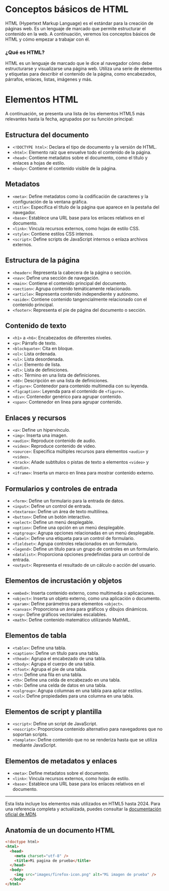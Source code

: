# Conceptos básicos de HTML
HTML (Hypertext Markup Language) es el estándar para la creación de páginas web. Es un lenguaje de marcado que permite estructurar el contenido en la web. A continuación, veremos los conceptos básicos de HTML y cómo empezar a trabajar con él.

### ¿Qué es HTML?
HTML es un lenguaje de marcado que le dice al navegador cómo debe estructurarse y visualizarse una página web. Utiliza una serie de elementos y etiquetas para describir el contenido de la página, como encabezados, párrafos, enlaces, listas, imágenes y más.

# Elementos HTML

A continuación, se presenta una lista de los elementos HTML5 más relevantes hasta la fecha, agrupados por su función principal:

## Estructura del documento

- `<!DOCTYPE html>`: Declara el tipo de documento y la versión de HTML.
- `<html>`: Elemento raíz que envuelve todo el contenido de la página.
- `<head>`: Contiene metadatos sobre el documento, como el título y enlaces a hojas de estilo.
- `<body>`: Contiene el contenido visible de la página.

## Metadatos

- `<meta>`: Define metadatos como la codificación de caracteres y la configuración de la ventana gráfica.
- `<title>`: Especifica el título de la página que aparece en la pestaña del navegador.
- `<base>`: Establece una URL base para los enlaces relativos en el documento.
- `<link>`: Vincula recursos externos, como hojas de estilo CSS.
- `<style>`: Contiene estilos CSS internos.
- `<script>`: Define scripts de JavaScript internos o enlaza archivos externos.

## Estructura de la página

- `<header>`: Representa la cabecera de la página o sección.
- `<nav>`: Define una sección de navegación.
- `<main>`: Contiene el contenido principal del documento.
- `<section>`: Agrupa contenido temáticamente relacionado.
- `<article>`: Representa contenido independiente y autónomo.
- `<aside>`: Contiene contenido tangencialmente relacionado con el contenido principal.
- `<footer>`: Representa el pie de página del documento o sección.

## Contenido de texto

- `<h1>` a `<h6>`: Encabezados de diferentes niveles.
- `<p>`: Párrafo de texto.
- `<blockquote>`: Cita en bloque.
- `<ol>`: Lista ordenada.
- `<ul>`: Lista desordenada.
- `<li>`: Elemento de lista.
- `<dl>`: Lista de definiciones.
- `<dt>`: Término en una lista de definiciones.
- `<dd>`: Descripción en una lista de definiciones.
- `<figure>`: Contenedor para contenido multimedia con su leyenda.
- `<figcaption>`: Leyenda para el contenido de `<figure>`.
- `<div>`: Contenedor genérico para agrupar contenido.
- `<span>`: Contenedor en línea para agrupar contenido.

## Enlaces y recursos

- `<a>`: Define un hipervínculo.
- `<img>`: Inserta una imagen.
- `<audio>`: Reproduce contenido de audio.
- `<video>`: Reproduce contenido de video.
- `<source>`: Especifica múltiples recursos para elementos `<audio>` y `<video>`.
- `<track>`: Añade subtítulos o pistas de texto a elementos `<video>` y `<audio>`.
- `<iframe>`: Inserta un marco en línea para mostrar contenido externo.

## Formularios y controles de entrada

- `<form>`: Define un formulario para la entrada de datos.
- `<input>`: Define un control de entrada.
- `<textarea>`: Define un área de texto multilínea.
- `<button>`: Define un botón interactivo.
- `<select>`: Define un menú desplegable.
- `<option>`: Define una opción en un menú desplegable.
- `<optgroup>`: Agrupa opciones relacionadas en un menú desplegable.
- `<label>`: Define una etiqueta para un control de formulario.
- `<fieldset>`: Agrupa controles relacionados en un formulario.
- `<legend>`: Define un título para un grupo de controles en un formulario.
- `<datalist>`: Proporciona opciones predefinidas para un control de entrada.
- `<output>`: Representa el resultado de un cálculo o acción del usuario.

## Elementos de incrustación y objetos

- `<embed>`: Inserta contenido externo, como multimedia o aplicaciones.
- `<object>`: Inserta un objeto externo, como una aplicación o documento.
- `<param>`: Define parámetros para elementos `<object>`.
- `<canvas>`: Proporciona un área para gráficos y dibujos dinámicos.
- `<svg>`: Define gráficos vectoriales escalables.
- `<math>`: Define contenido matemático utilizando MathML.

## Elementos de tabla

- `<table>`: Define una tabla.
- `<caption>`: Define un título para una tabla.
- `<thead>`: Agrupa el encabezado de una tabla.
- `<tbody>`: Agrupa el cuerpo de una tabla.
- `<tfoot>`: Agrupa el pie de una tabla.
- `<tr>`: Define una fila en una tabla.
- `<th>`: Define una celda de encabezado en una tabla.
- `<td>`: Define una celda de datos en una tabla.
- `<colgroup>`: Agrupa columnas en una tabla para aplicar estilos.
- `<col>`: Define propiedades para una columna en una tabla.

## Elementos de script y plantilla

- `<script>`: Define un script de JavaScript.
- `<noscript>`: Proporciona contenido alternativo para navegadores que no soportan scripts.
- `<template>`: Define contenido que no se renderiza hasta que se utiliza mediante JavaScript.

## Elementos de metadatos y enlaces

- `<meta>`: Define metadatos sobre el documento.
- `<link>`: Vincula recursos externos, como hojas de estilo.
- `<base>`: Establece una URL base para los enlaces relativos en el documento.

---

Esta lista incluye los elementos más utilizados en HTML5 hasta 2024. Para una referencia completa y actualizada, puedes consultar la [documentación oficial de MDN](https://developer.mozilla.org/es/docs/Web/HTML/Element).


## Anatomía de un documento HTML
```html
<!doctype html>
<html>
  <head>
    <meta charset="utf-8" />
    <title>Mi pagina de prueba</title>
  </head>
  <body>
    <img src="images/firefox-icon.png" alt="Mi imagen de prueba" />
  </body>
</html>

```